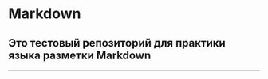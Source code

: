 # Markdown

Это тестовый репозиторий для практики языка разметки Markdown
-------------------------------------------------------------
-------------------------------------------------------------
